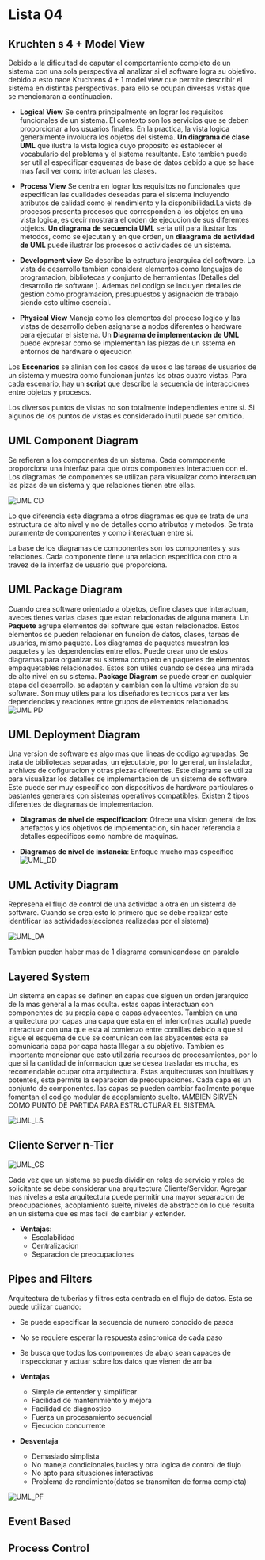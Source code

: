 # Lista 04

## Kruchten s 4 + Model View

Debido a la dificultad de caputar el comportamiento completo de un sistema con una sola perspectiva al analizar si el software logra
su objetivo. debido a esto nace Kruchtens 4 + 1 model view que permite describir el sistema en distintas perspectivas. para ello se ocupan 
diversas vistas que se mencionaran a continuacion.

* **Logical View**
  Se centra principalmente en lograr los requisitos funcionales de un sistema. El contexto son los servicios que se deben proporcionar
  a los usuarios finales. En la practica, la vista logica generalmente involucra los objetos del sistema.
  **Un diagrama de clase UML** que ilustra la vista logica cuyo proposito es establecer el vocabulario del problema y el sistema
  resultante. Esto tambien puede ser util al especificar esquemas de base de datos debido a que se hace mas facil ver como interactuan
  las clases.

* **Process View**
  Se centra en lograr los requisitos no funcionales que especifican las cualidades deseadas para el sistema incluyendo
  atributos de calidad como el rendimiento y la disponibilidad.La vista de procesos presenta procesos que corresponden 
  a los objetos en una vista logica, es decir mostrara el orden de ejecucion de sus diferentes objetos. 
  **Un diagrama de secuencia UML** seria util para ilustrar los metodos, como se ejecutan y en que orden,
  un **diaagrama de actividad de UML** puede ilustrar los procesos o actividades de un sistema.


* **Development view**
  Se describe la estructura jerarquica del software. La vista de desarrollo tambien considera elementos como lenguajes de
  programacion, bibliotecas y conjunto de herramientas (Detalles del desarrollo de software ). Ademas del codigo se incluyen 
  detalles de gestion como programacion, presupuestos y asignacion de trabajo siendo esto ultimo esencial.
 
* **Physical View**
  Maneja como los elementos del proceso logico y las vistas de desarrollo deben asignarse a nodos diferentes o hardware para ejecutar 
  el sistema. Un **Diagrama de implementacion de UML** puede expresar como se implementan las piezas de un sstema en entornos de hardware 
  o ejecucion  

Los **Escenarios** se alinian con los casos de usos o las tareas de usuarios de un sistema y muestra como funcionan juntas
las otras cuatro vistas. Para cada escenario, hay un **script** que describe la secuencia de interacciones entre objetos y procesos.

Los diversos puntos de vistas no son totalmente independientes entre si. Si algunos de los puntos de vistas es considerado inutil puede 
ser omitido.

## UML Component Diagram

  Se refieren a los componentes de un sistema. Cada commponente proporciona una interfaz para que otros componentes interactuen con el.
  Los diagramas de componentes se utilizan para visualizar como interactuan las pizas de un sistema y que relaciones tienen etre ellas.

  ![UML CD](https://www.softwareideas.net/i/DirectImage/366/uml-component-diagram.png)

  Lo que diferencia este diagrama a otros diagramas es que se trata de una estructura de alto nivel y no de detalles
  como atributos y metodos. Se trata puramente de componentes y como interactuan entre si.

  La base de los diagramas de componentes son los componentes y sus relaciones. Cada componente tiene una relacion especifica con
  otro a travez de la interfaz de usuario que proporciona.

## UML Package Diagram
  Cuando crea software orientado a objetos, define clases que interactuan, aveces tienes varias clases que estan relacionadas de alguna 
  manera. Un **Paquete** agrupa elementos del software que estan relacionados. Estos elementos se pueden relacionar en funcion de datos,
  clases, tareas de usuarios, mismo paquete. Los diagramas de paquetes muestran los paquetes y las dependencias entre ellos. Puede crear
  uno de estos diagramas para organizar su sistema completo en paquetes de elementos empaquetables relacionados. Estos son utiles cuando
  se desea una mirada de alto nivel en su sistema. **Package Diagram** se puede crear en cualquier etapa del desarrollo. se adaptan y cambian
  con la ultima version de su software. Son muy utiles para los diseñadores tecnicos para ver las dependencias y reaciones entre grupos 
  de elementos relacionados.
  ![UML PD](https://sparxsystems.com/enterprise_architect_user_guide/15.2/images/package-diagram-8220.png)


## UML Deployment Diagram
  Una version de software es algo mas que lineas de codigo agrupadas. Se trata de bibliotecas separadas, un ejecutable, por lo general,
  un instalador, archivos de cofiguracion y otras piezas diferentes. Este diagrama se utiliza para visualizar los detalles de implementacion
  de un sistema de software. Este puede ser muy especifico con dispositivos de hardware particulares o bastantes generales con sistemas operativos
  compatibles. Existen 2 tipos diferentes de diagramas de implementacion.

  * **Diagramas de nivel de especificacion**: Ofrece una vision general de los artefactos y los objetivos de implementacion, sin hacer 
  referencia a detalles especificos como nombre de maquinas.

  * **Diagramas de nivel de instancia**: Enfoque mucho mas especifico 
  ![UML_DD](https://www.researchgate.net/profile/Ildefonso_Ruano/publication/305037371/figure/fig3/AS:381606486396933@1467993484834/UML-deployment-diagram-of-an-example-using-of-the-scormRTEjar-Java-package.png)

## UML Activity Diagram
  Represena el flujo de control de una actividad a otra en un sistema de software. Cuando se crea esto lo primero que se debe realizar este
  identificar las actividades(acciones realizadas por el sistema)                       
 
  ![UML_DA](https://www.ionos.es/digitalguide/fileadmin/DigitalGuide/Screenshots_2018/EN-UML-activity-diagram.png)

  Tambien pueden haber mas de 1 diagrama comunicandose en paralelo
 

## Layered System 
  Un sistema en capas se definen en capas que siguen un orden jerarquico de la mas general a la mas oculta. estas capas interactuan con componentes  de su propia capa o capas adyacentes. Tambien en una arquitectura por capas una capa que esta en el inferior(mas oculta) 
  puede interactuar con una que esta al comienzo entre comillas debido a que si sigue el esquema de que se comunican con las abyacentes
  esta se comunicaria capa por capa hasta lllegar a su objetivo. Tambien es importante mencionar que esto utilizaria recursos
  de procesamientos, por lo que si la cantidad de informacion que se desea trasladar es mucha, es
  recomendable ocupar otra arquitectura. Estas arquitecturas son intuitivas y potentes, esta 
  permite la separacion de preocupaciones. Cada capa es un conjunto de componentes. las capas se pueden cambiar facilmente porque fomentan
  el codigo modular de acoplamiento suelto. tAMBIEN SIRVEN COMO PUNTO DE PARTIDA PARA ESTRUCTURAR EL SISTEMA.

  ![UML_LS](https://jjegonzalezf.files.wordpress.com/2013/03/layers.png)

## Cliente Server n-Tier
  ![UML_CS](https://i.ibb.co/MZgHxxN/Screenshot-2022-04-21-223228.png)
  
  Cada vez que un sistema se pueda dividir en roles de servicio y roles de solicitante se debe considerar una arquitectura Cliente/Servidor.
  Agregar mas niveles a esta arquitectura puede permitir una mayor separacion de preocupaciones, acoplamiento suelte, niveles de abstraccion 
  lo que resulta en un sistema que es mas facil de cambiar y extender.

  * **Ventajas**:
    * Escalabilidad
    * Centralizacion
    * Separacion de preocupaciones


## Pipes and Filters
  Arquitectura de tuberias y filtros esta centrada en el flujo de datos. Esta se puede utilizar cuando:
  * Se puede especificar la secuencia de numero conocido de pasos
  * No se requiere esperar la respuesta asincronica de cada paso
  * Se busca que todos los componentes de abajo sean capaces de inspeccionar y actuar sobre los datos que vienen de arriba
  
  * **Ventajas**
    * Simple de entender y simplificar
    * Facilidad de mantenimiento y mejora
    * Facilidad de diagnostico
    * Fuerza un procesamiento secuencial
    * Ejecucion concurrente

  * **Desventaja**
    * Demasiado simplista
    * No maneja condicionales,bucles y otra logica de control de flujo
    * No apto para situaciones interactivas
    * Problema de rendimiento(datos se transmiten de forma completa)

  ![UML_PF](https://images.slideplayer.es/40/11164730/slides/slide_16.jpg)
## Event Based

## Process Control

